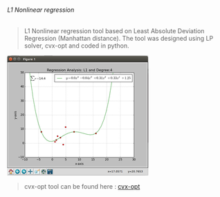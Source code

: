 ###### L1 Nonlinear regression
>L1 Nonlinear regression tool based on Least Absolute Deviation Regression (Manhattan distance). The tool was designed using LP solver, cvx-opt and coded in python. 


![](https://github.com/priyankartalukdar/L1Regression/blob/master/image.png)

>cvx-opt tool can be found here :
[cvx-opt](http://cvxopt.org/)

